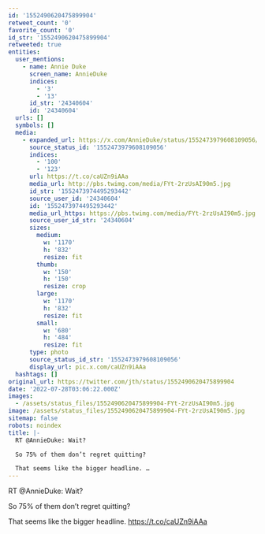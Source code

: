 ```yaml
---
id: '1552490620475899904'
retweet_count: '0'
favorite_count: '0'
id_str: '1552490620475899904'
retweeted: true
entities:
  user_mentions:
    - name: Annie Duke
      screen_name: AnnieDuke
      indices:
        - '3'
        - '13'
      id_str: '24340604'
      id: '24340604'
  urls: []
  symbols: []
  media:
    - expanded_url: https://x.com/AnnieDuke/status/1552473979608109056/photo/1
      source_status_id: '1552473979608109056'
      indices:
        - '100'
        - '123'
      url: https://t.co/caUZn9iAAa
      media_url: http://pbs.twimg.com/media/FYt-2rzUsAI90m5.jpg
      id_str: '1552473974495293442'
      source_user_id: '24340604'
      id: '1552473974495293442'
      media_url_https: https://pbs.twimg.com/media/FYt-2rzUsAI90m5.jpg
      source_user_id_str: '24340604'
      sizes:
        medium:
          w: '1170'
          h: '832'
          resize: fit
        thumb:
          w: '150'
          h: '150'
          resize: crop
        large:
          w: '1170'
          h: '832'
          resize: fit
        small:
          w: '680'
          h: '484'
          resize: fit
      type: photo
      source_status_id_str: '1552473979608109056'
      display_url: pic.x.com/caUZn9iAAa
  hashtags: []
original_url: https://twitter.com/jth/status/1552490620475899904
date: '2022-07-28T03:06:22.000Z'
images:
  - /assets/status_files/1552490620475899904-FYt-2rzUsAI90m5.jpg
image: /assets/status_files/1552490620475899904-FYt-2rzUsAI90m5.jpg
sitemap: false
robots: noindex
title: |-
  RT @AnnieDuke: Wait? 

  So 75% of them don’t regret quitting? 

  That seems like the bigger headline. …
---
```


RT @AnnieDuke: Wait? 

So 75% of them don’t regret quitting? 

That seems like the bigger headline. https://t.co/caUZn9iAAa